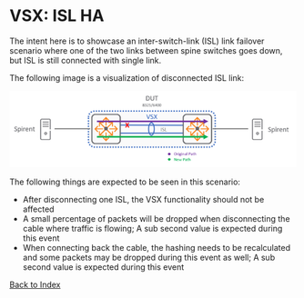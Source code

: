 
# VSX: ISL HA

The intent here is to showcase an inter-switch-link (ISL) link failover scenario where one of the two links between spine switches goes down, but ISL is still connected with single link.

The following image is a visualization of disconnected ISL link:

![](../../../../img/operations/management_network/vsx_isl_ha.png)
 
The following things are expected to be seen in this scenario:

* After disconnecting one ISL, the VSX functionality should not be affected
* A small percentage of packets will be dropped when disconnecting the cable where traffic is flowing; A sub second value is expected during this event
* When connecting back the cable, the hashing needs to be recalculated and some packets may be dropped during this event as well; A sub second value is expected during this event

[Back to Index](../index_aruba.md)